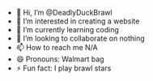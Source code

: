- 👋 Hi, I’m @DeadlyDuckBrawl
- 👀 I’m interested in creating a website
- 🌱 I’m currently learning coding
- 💞️ I’m looking to collaborate on nothing
- 📫 How to reach me N/A
- 😄 Pronouns: Walmart bag
- ⚡ Fun fact: I play brawl stars

<!---
DeadlyDuckBrawl/DeadlyDuckBrawl is a ✨ special ✨ repository because its `README.md` (this file) appears on your GitHub profile.
You can click the Preview link to take a look at your changes.
--->
